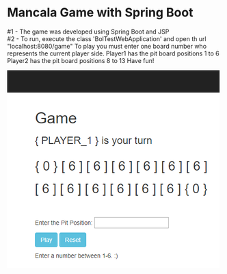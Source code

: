 # Mancala Game with Spring Boot

#1 - The game was developed using Spring Boot and JSP  
#2 - To run, execute the class 'BolTestWebApplication'
     and open th url "localhost:8080/game"
	 To play you must enter one board number who represents the current player side.
	 Player1 has the pit board positions 1 to 6
	 Player2 has the pit board positions 8 to 13
	 Have fun!



![game.png](https://raw.githubusercontent.com/spdiana/MancalaGame/master/Asset/game.png)

